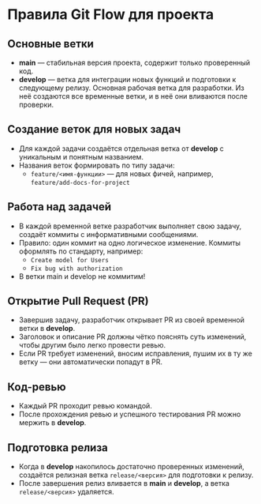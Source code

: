 # Правила Git Flow для проекта

## Основные ветки
- **main** — стабильная версия проекта, содержит только проверенный код.
- **develop** — ветка для интеграции новых функций и подготовки к следующему релизу. Основная рабочая ветка для разработки. Из неё создаются все временные ветки, и в неё они вливаются после проверки.

## Создание веток для новых задач
- Для каждой задачи создаётся отдельная ветка от **develop** с уникальным и понятным названием.
- Названия веток формировать по типу задачи:
    - `feature/<имя-функции>` — для новых фичей, например, `feature/add-docs-for-project`

## Работа над задачей
- В каждой временной ветке разработчик выполняет свою задачу, создаёт коммиты с информативными сообщениями.
- Правило: один коммит на одно логическое изменение. Коммиты оформлять по стандарту, например:
    - `Create model for Users`
    - `Fix bug with authorization`
- В ветки main и develop не коммитим!

## Открытие Pull Request (PR)
- Завершив задачу, разработчик открывает PR из своей временной ветки в **develop**.
- Заголовок и описание PR должны чётко пояснять суть изменений, чтобы другим было легко провести ревью.
- Если PR требует изменений, вносим исправления, пушим их в ту же ветку — они автоматически попадут в PR.

## Код-ревью
- Каждый PR проходит ревью командой.
- После прохождения ревью и успешного тестирования PR можно мержить в **develop**.

## Подготовка релиза
- Когда в **develop** накопилось достаточно проверенных изменений, создаётся релизная ветка `release/<версия>` для подготовки к релизу.
- После завершения релиз вливается в **main** и **develop**, а ветка `release/<версия>` удаляется.
